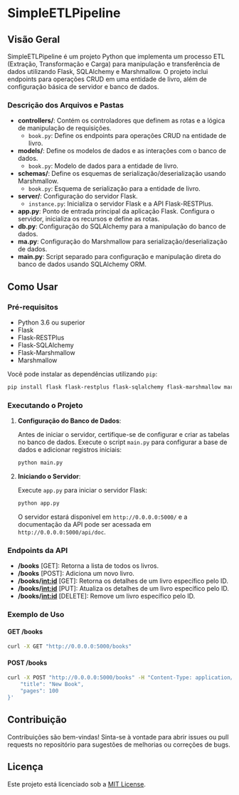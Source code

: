 # SimpleETLPipeline

## Visão Geral

SimpleETLPipeline é um projeto Python que implementa um processo ETL (Extração, Transformação e Carga) para manipulação e transferência de dados utilizando Flask, SQLAlchemy e Marshmallow. O projeto inclui endpoints para operações CRUD em uma entidade de livro, além de configuração básica de servidor e banco de dados.

### Descrição dos Arquivos e Pastas

- **controllers/**: Contém os controladores que definem as rotas e a lógica de manipulação de requisições.
  - `book.py`: Define os endpoints para operações CRUD na entidade de livro.
- **models/**: Define os modelos de dados e as interações com o banco de dados.
  - `book.py`: Modelo de dados para a entidade de livro.
- **schemas/**: Define os esquemas de serialização/deserialização usando Marshmallow.
  - `book.py`: Esquema de serialização para a entidade de livro.
- **server/**: Configuração do servidor Flask.
  - `instance.py`: Inicializa o servidor Flask e a API Flask-RESTPlus.
- **app.py**: Ponto de entrada principal da aplicação Flask. Configura o servidor, inicializa os recursos e define as rotas.
- **db.py**: Configuração do SQLAlchemy para a manipulação do banco de dados.
- **ma.py**: Configuração do Marshmallow para serialização/deserialização de dados.
- **main.py**: Script separado para configuração e manipulação direta do banco de dados usando SQLAlchemy ORM.

## Como Usar

### Pré-requisitos

- Python 3.6 ou superior
- Flask
- Flask-RESTPlus
- Flask-SQLAlchemy
- Flask-Marshmallow
- Marshmallow

Você pode instalar as dependências utilizando `pip`:

```bash
pip install flask flask-restplus flask-sqlalchemy flask-marshmallow marshmallow
```

### Executando o Projeto

1. **Configuração do Banco de Dados**:
   
   Antes de iniciar o servidor, certifique-se de configurar e criar as tabelas no banco de dados. Execute o script `main.py` para configurar a base de dados e adicionar registros iniciais:

   ```bash
   python main.py
   ```

2. **Iniciando o Servidor**:
   
   Execute `app.py` para iniciar o servidor Flask:

   ```bash
   python app.py
   ```

   O servidor estará disponível em `http://0.0.0.0:5000/` e a documentação da API pode ser acessada em `http://0.0.0.0:5000/api/doc`.

### Endpoints da API

- **/books** [GET]: Retorna a lista de todos os livros.
- **/books** [POST]: Adiciona um novo livro.
- **/books/<int:id>** [GET]: Retorna os detalhes de um livro específico pelo ID.
- **/books/<int:id>** [PUT]: Atualiza os detalhes de um livro específico pelo ID.
- **/books/<int:id>** [DELETE]: Remove um livro específico pelo ID.

### Exemplo de Uso

#### GET /books

```bash
curl -X GET "http://0.0.0.0:5000/books"
```

#### POST /books

```bash
curl -X POST "http://0.0.0.0:5000/books" -H "Content-Type: application/json" -d '{
    "title": "New Book",
    "pages": 100
}'
```

## Contribuição

Contribuições são bem-vindas! Sinta-se à vontade para abrir issues ou pull requests no repositório para sugestões de melhorias ou correções de bugs.

## Licença

Este projeto está licenciado sob a [MIT License](LICENSE).
